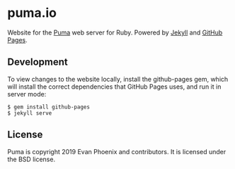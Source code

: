 # puma.io

Website for the [Puma](http://puma.io) web server for Ruby. Powered by
[Jekyll](https://github.com/mojombo/jekyll) and [GitHub
Pages](http://pages.github.com).

## Development

To view changes to the website locally, install the github-pages gem, which
will install the correct dependencies that GitHub Pages uses, and run it in
server mode:

    $ gem install github-pages
    $ jekyll serve

## License

Puma is copyright 2019 Evan Phoenix and contributors. It is licensed under the BSD license.

